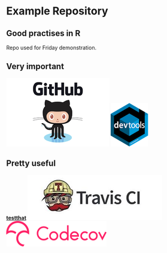 # Example Repository

## Good practises in R
Repo used for Friday demonstration.

## Very important
[![github](/graphics/github.png)](https://www.github.com)
[![devtools](/graphics/devtools.png)](https://www.rstudio.com/products/rpackages/devtools/)

## Pretty useful
[**testthat**](https://github.com/hadley/testthat)
[![Travis](/graphics/travis.jpeg)](www.travis.ci.org)
[![codecov](/graphics/codecov.png)](https://codecov.io/)